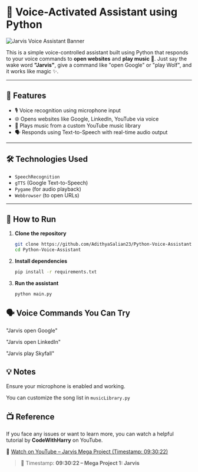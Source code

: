 # 🤖 Voice-Activated Assistant using Python

![Jarvis Voice Assistant Banner](title-pic.png)

This is a simple voice-controlled assistant built using Python that responds to your voice commands to **open websites** and **play music** 🎵. Just say the wake word **"Jarvis"**, give a command like "open Google" or "play Wolf", and it works like magic ✨.

---

## 🚀 Features
- 🎙️ Voice recognition using microphone input  
- 🌐 Opens websites like Google, LinkedIn, YouTube via voice  
- 🎵 Plays music from a custom YouTube music library  
- 🗣️ Responds using Text-to-Speech with real-time audio output  

---

## 🛠️ Technologies Used
- `SpeechRecognition`  
- `gTTS` (Google Text-to-Speech)  
- `Pygame` (for audio playback)  
- `Webbrowser` (to open URLs)  

---

## 🔧 How to Run

1. **Clone the repository**
   ```bash
   git clone https://github.com/AdithyaSalian23/Python-Voice-Assistant.git
   cd Python-Voice-Assistant
   ```

2. **Install dependencies**
   ```bash
   pip install -r requirements.txt
   ```

3. **Run the assistant**
   ```bash
   python main.py
   ```

## 🗣️ Voice Commands You Can Try

"Jarvis open Google"

"Jarvis open LinkedIn"

"Jarvis play Skyfall"

## 💡 Notes

Ensure your microphone is enabled and working.

You can customize the song list in `musicLibrary.py`

## 📺 Reference

If you face any issues or want to learn more, you can watch a helpful tutorial by **CodeWithHarry** on YouTube.

🔗 [Watch on YouTube – Jarvis Mega Project (Timestamp: 09:30:22)](https://youtu.be/UrsmFxEIp5k?feature=shared)

> 🧠 Timestamp: **09:30:22 – Mega Project 1: Jarvis**
